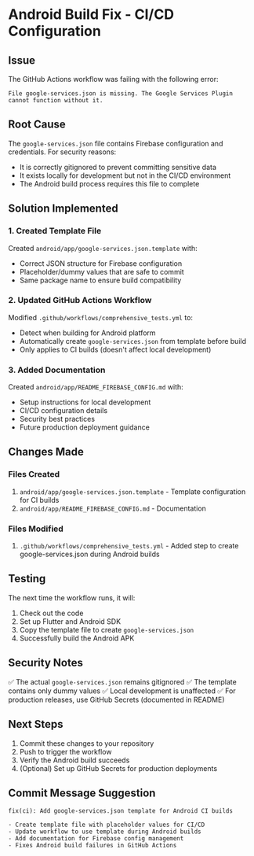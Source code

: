 # Android Build Fix - CI/CD Configuration

## Issue

The GitHub Actions workflow was failing with the following error:

```
File google-services.json is missing. The Google Services Plugin cannot function without it.
```

## Root Cause

The `google-services.json` file contains Firebase configuration and credentials. For security reasons:

- It is correctly gitignored to prevent committing sensitive data
- It exists locally for development but not in the CI/CD environment
- The Android build process requires this file to complete

## Solution Implemented

### 1. Created Template File

Created `android/app/google-services.json.template` with:

- Correct JSON structure for Firebase configuration
- Placeholder/dummy values that are safe to commit
- Same package name to ensure build compatibility

### 2. Updated GitHub Actions Workflow

Modified `.github/workflows/comprehensive_tests.yml` to:

- Detect when building for Android platform
- Automatically create `google-services.json` from template before build
- Only applies to CI builds (doesn't affect local development)

### 3. Added Documentation

Created `android/app/README_FIREBASE_CONFIG.md` with:

- Setup instructions for local development
- CI/CD configuration details
- Security best practices
- Future production deployment guidance

## Changes Made

### Files Created

1. `android/app/google-services.json.template` - Template configuration for CI builds
2. `android/app/README_FIREBASE_CONFIG.md` - Documentation

### Files Modified

1. `.github/workflows/comprehensive_tests.yml` - Added step to create google-services.json during Android builds

## Testing

The next time the workflow runs, it will:

1. Check out the code
2. Set up Flutter and Android SDK
3. Copy the template file to create `google-services.json`
4. Successfully build the Android APK

## Security Notes

✅ The actual `google-services.json` remains gitignored
✅ The template contains only dummy values
✅ Local development is unaffected
✅ For production releases, use GitHub Secrets (documented in README)

## Next Steps

1. Commit these changes to your repository
2. Push to trigger the workflow
3. Verify the Android build succeeds
4. (Optional) Set up GitHub Secrets for production deployments

## Commit Message Suggestion

```
fix(ci): Add google-services.json template for Android CI builds

- Create template file with placeholder values for CI/CD
- Update workflow to use template during Android builds
- Add documentation for Firebase config management
- Fixes Android build failures in GitHub Actions
```
